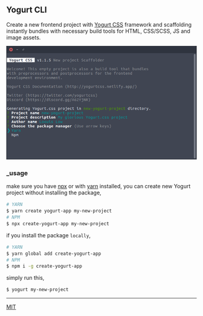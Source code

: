 ## Yogurt CLI

Create a new frontend project with [Yogurt CSS](https://github.com/yogurt-foundation/yogurt-css) framework and scaffolding instantly bundles with necessary build tools for HTML, CSS/SCSS, JS and image assets.

<p align="left">
  <img src="https://github.com/yogurt-foundation/yogurt-cli/blob/master/assets/screenshot_01.png" height="auto" width="auto">
</p>

### _usage

make sure you have [npx](https://www.npmjs.com/package/npx) or with [yarn](https://yarnpkg.com/en/) installed, you can create new Yogurt project without installing the package,

```bash
# YARN
$ yarn create yogurt-app my-new-project
# NPM
$ npx create-yogurt-app my-new-project
```

if you install the package `locally`,

```bash
# YARN
$ yarn global add create-yogurt-app
# NPM
$ npm i -g create-yogurt-app
```

simply run this,

```bash
$ yogurt my-new-project
```

---

[MIT](https://github.com/yogurt-foundation/yogurt-cli/blob/master/LICENSE)
